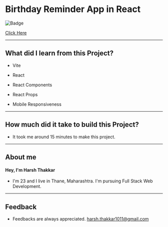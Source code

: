 # Birthday Reminder App in React

![Badge](https://img.shields.io/badge/Netlify-Link-green)

[Click Here](https://birthday-reminder-app-harshcodes.netlify.app/)

---

## What did I learn from this Project?

- Vite

- React

- React Components

- React Props

- Mobile Responsiveness

---

## How much did it take to build this Project?

- It took me around 15 minutes to make this project.

---

## **About me**

#### **Hey, I'm Harsh Thakkar**

- I'm 23 and I live in Thane, Maharashtra. I'm pursuing Full Stack Web Development.

---

## **Feedback**

- Feedbacks are always appreciated. harsh.thakkar1011@gmail.com
